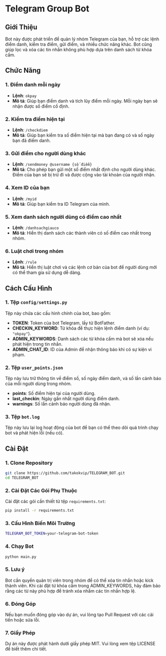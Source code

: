 # Telegram Group Bot

## Giới Thiệu

Bot này được phát triển để quản lý nhóm Telegram của bạn, hỗ trợ các lệnh điểm danh, kiểm tra điểm, gửi điểm, và nhiều chức năng khác. Bot cũng giúp lọc và xóa các tin nhắn không phù hợp dựa trên danh sách từ khóa cấm.

## Chức Năng

### 1. Điểm danh mỗi ngày

- **Lệnh**: `okpay`
- **Mô tả**: Giúp bạn điểm danh và tích lũy điểm mỗi ngày. Mỗi ngày bạn sẽ nhận được số điểm cố định.

### 2. Kiểm tra điểm hiện tại

- **Lệnh**: `/checkdiem`
- **Mô tả**: Giúp bạn kiểm tra số điểm hiện tại mà bạn đang có và số ngày bạn đã điểm danh.

### 3. Gửi điểm cho người dùng khác

- **Lệnh**: `/sendmoney @username {số điểm}`
- **Mô tả**: Cho phép bạn gửi một số điểm nhất định cho người dùng khác. Điểm của bạn sẽ bị trừ đi và được cộng vào tài khoản của người nhận.

### 4. Xem ID của bạn

- **Lệnh**: `/myid`
- **Mô tả**: Giúp bạn kiểm tra ID Telegram của mình.

### 5. Xem danh sách người dùng có điểm cao nhất

- **Lệnh**: `/danhsachgiauco`
- **Mô tả**: Hiển thị danh sách các thành viên có số điểm cao nhất trong nhóm.

### 6. Luật chơi trong nhóm

- **Lệnh**: `/rule`
- **Mô tả**: Hiển thị luật chơi và các lệnh cơ bản của bot để người dùng mới có thể tham gia sử dụng dễ dàng.

## Cách Cấu Hình

### 1. Tệp `config/settings.py`

Tệp này chứa các cấu hình chính của bot, bao gồm:

- **TOKEN**: Token của bot Telegram, lấy từ BotFather.
- **CHECKIN_KEYWORD**: Từ khóa để thực hiện lệnh điểm danh (ví dụ: `"okpay"`).
- **ADMIN_KEYWORDS**: Danh sách các từ khóa cấm mà bot sẽ xóa nếu phát hiện trong tin nhắn.
- **ADMIN_CHAT_ID**: ID của Admin để nhận thông báo khi có sự kiện vi phạm.

### 2. Tệp `user_points.json`

Tệp này lưu trữ thông tin về điểm số, số ngày điểm danh, và số lần cảnh báo của mỗi người dùng trong nhóm.

- **points**: Số điểm hiện tại của người dùng.
- **last_checkin**: Ngày gần nhất người dùng điểm danh.
- **warnings**: Số lần cảnh báo người dùng đã nhận.

### 3. Tệp `bot.log`

Tệp này lưu lại log hoạt động của bot để bạn có thể theo dõi quá trình chạy bot và phát hiện lỗi (nếu có).

## Cài Đặt

### 1. Clone Repository

```bash
git clone https://github.com/takokvip/TELEGRAM_BOT.git
cd TELEGRAM_BOT
```
### 2. Cài Đặt Các Gói Phụ Thuộc

Cài đặt các gói cần thiết từ tệp `requirements.txt`:

```bash
pip install -r requirements.txt
```
### 3. Cấu Hình Biến Môi Trường

```bash
TELEGRAM_BOT_TOKEN=your-telegram-bot-token
```
### 4. Chạy Bot

```bash
python main.py
```
### 5. Lưu ý
Bot cần quyền quản trị viên trong nhóm để có thể xóa tin nhắn hoặc kick thành viên.
Khi cài đặt từ khóa cấm trong ADMIN_KEYWORDS, hãy đảm bảo rằng các từ này phù hợp để tránh xóa nhầm các tin nhắn hợp lệ.

### 6. Đóng Góp
Nếu bạn muốn đóng góp vào dự án, vui lòng tạo Pull Request với các cải tiến hoặc sửa lỗi.

### 7. Giấy Phép
Dự án này được phát hành dưới giấy phép MIT. Vui lòng xem tệp LICENSE để biết thêm chi tiết.
